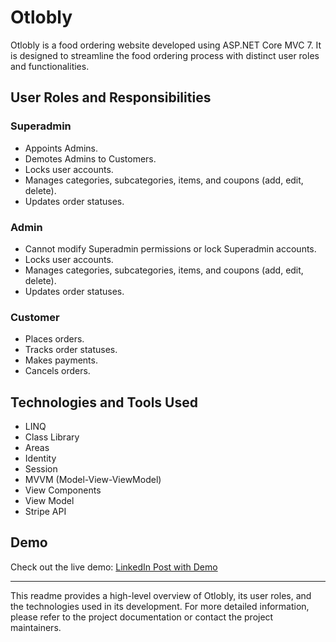 # Otlobly

Otlobly is a food ordering website developed using ASP.NET Core MVC 7. It is designed to streamline the food ordering process with distinct user roles and functionalities.

## User Roles and Responsibilities

### Superadmin
- Appoints Admins.
- Demotes Admins to Customers.
- Locks user accounts.
- Manages categories, subcategories, items, and coupons (add, edit, delete).
- Updates order statuses.

### Admin
- Cannot modify Superadmin permissions or lock Superadmin accounts.
- Locks user accounts.
- Manages categories, subcategories, items, and coupons (add, edit, delete).
- Updates order statuses.

### Customer
- Places orders.
- Tracks order statuses.
- Makes payments.
- Cancels orders.

## Technologies and Tools Used
- LINQ
- Class Library
- Areas
- Identity
- Session
- MVVM (Model-View-ViewModel)
- View Components
- View Model
- Stripe API

## Demo
Check out the live demo:
[LinkedIn Post with Demo](https://www.linkedin.com/posts/uukh2_%D8%A7%D9%84%D8%B3%D9%84%D8%A7%D9%85-%D8%B9%D9%84%D9%8A%D9%83%D9%85-%D9%88%D8%B1%D8%AD%D9%85%D9%87-%D8%A7%D9%84%D9%84%D9%87-%D9%88-%D8%A8%D8%B1%D9%83%D8%A7%D8%AA%D9%87-i-ugcPost-7203581868510711808-b1rR?utm_source=combined_share_message&utm_medium=member_ios)

---

This readme provides a high-level overview of Otlobly, its user roles, and the technologies used in its development. For more detailed information, please refer to the project documentation or contact the project maintainers.

